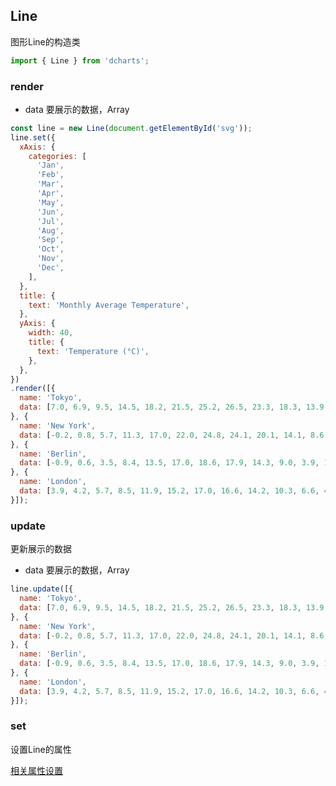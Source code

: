 ## Line

图形Line的构造类

```js
import { Line } from 'dcharts';
```

### render

- data 要展示的数据，Array

```js
const line = new Line(document.getElementById('svg'));
line.set({
  xAxis: {
    categories: [
      'Jan',
      'Feb',
      'Mar',
      'Apr',
      'May',
      'Jun',
      'Jul',
      'Aug',
      'Sep',
      'Oct',
      'Nov',
      'Dec',
    ],
  },
  title: {
    text: 'Monthly Average Temperature',
  },
  yAxis: {
    width: 40,
    title: {
      text: 'Temperature (°C)',
    },
  },
})
.render([{
  name: 'Tokyo',
  data: [7.0, 6.9, 9.5, 14.5, 18.2, 21.5, 25.2, 26.5, 23.3, 18.3, 13.9, 9.6],
}, {
  name: 'New York',
  data: [-0.2, 0.8, 5.7, 11.3, 17.0, 22.0, 24.8, 24.1, 20.1, 14.1, 8.6, 2.5],
}, {
  name: 'Berlin',
  data: [-0.9, 0.6, 3.5, 8.4, 13.5, 17.0, 18.6, 17.9, 14.3, 9.0, 3.9, 1.0],
}, {
  name: 'London',
  data: [3.9, 4.2, 5.7, 8.5, 11.9, 15.2, 17.0, 16.6, 14.2, 10.3, 6.6, 4.8],
}]);
```

### update

更新展示的数据

- data 要展示的数据，Array

```js
line.update([{
  name: 'Tokyo',
  data: [7.0, 6.9, 9.5, 14.5, 18.2, 21.5, 25.2, 26.5, 23.3, 18.3, 13.9, 9.6],
}, {
  name: 'New York',
  data: [-0.2, 0.8, 5.7, 11.3, 17.0, 22.0, 24.8, 24.1, 20.1, 14.1, 8.6, 2.5],
}, {
  name: 'Berlin',
  data: [-0.9, 0.6, 3.5, 8.4, 13.5, 17.0, 18.6, 17.9, 14.3, 9.0, 3.9, 1.0],
}, {
  name: 'London',
  data: [3.9, 4.2, 5.7, 8.5, 11.9, 15.2, 17.0, 16.6, 14.2, 10.3, 6.6, 4.8],
}]);
```

### set

设置Line的属性

[相关属性设置](https://github.com/vicanso/dcharts/blob/master/md/defaults.md#line-options)
